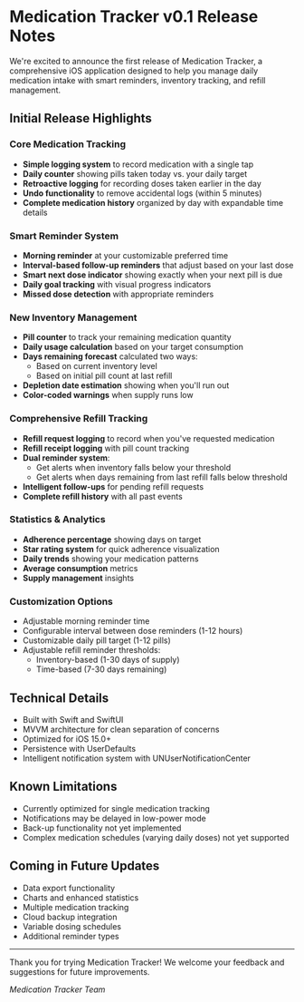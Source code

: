 # Medication Tracker v0.1 Release Notes

We're excited to announce the first release of Medication Tracker, a comprehensive iOS application designed to help you manage daily medication intake with smart reminders, inventory tracking, and refill management.

## Initial Release Highlights

### Core Medication Tracking
- **Simple logging system** to record medication with a single tap
- **Daily counter** showing pills taken today vs. your daily target
- **Retroactive logging** for recording doses taken earlier in the day
- **Undo functionality** to remove accidental logs (within 5 minutes)
- **Complete medication history** organized by day with expandable time details

### Smart Reminder System
- **Morning reminder** at your customizable preferred time
- **Interval-based follow-up reminders** that adjust based on your last dose
- **Smart next dose indicator** showing exactly when your next pill is due
- **Daily goal tracking** with visual progress indicators
- **Missed dose detection** with appropriate reminders

### New Inventory Management
- **Pill counter** to track your remaining medication quantity
- **Daily usage calculation** based on your target consumption
- **Days remaining forecast** calculated two ways:
  - Based on current inventory level
  - Based on initial pill count at last refill
- **Depletion date estimation** showing when you'll run out
- **Color-coded warnings** when supply runs low

### Comprehensive Refill Tracking
- **Refill request logging** to record when you've requested medication
- **Refill receipt logging** with pill count tracking
- **Dual reminder system**:
  - Get alerts when inventory falls below your threshold
  - Get alerts when days remaining from last refill falls below threshold
- **Intelligent follow-ups** for pending refill requests
- **Complete refill history** with all past events

### Statistics & Analytics
- **Adherence percentage** showing days on target
- **Star rating system** for quick adherence visualization
- **Daily trends** showing your medication patterns
- **Average consumption** metrics
- **Supply management** insights

### Customization Options
- Adjustable morning reminder time
- Configurable interval between dose reminders (1-12 hours)
- Customizable daily pill target (1-12 pills)
- Adjustable refill reminder thresholds:
  - Inventory-based (1-30 days of supply)
  - Time-based (7-30 days remaining)

## Technical Details
- Built with Swift and SwiftUI
- MVVM architecture for clean separation of concerns
- Optimized for iOS 15.0+
- Persistence with UserDefaults
- Intelligent notification system with UNUserNotificationCenter

## Known Limitations
- Currently optimized for single medication tracking
- Notifications may be delayed in low-power mode
- Back-up functionality not yet implemented
- Complex medication schedules (varying daily doses) not yet supported

## Coming in Future Updates
- Data export functionality
- Charts and enhanced statistics
- Multiple medication tracking
- Cloud backup integration
- Variable dosing schedules
- Additional reminder types

---

Thank you for trying Medication Tracker! We welcome your feedback and suggestions for future improvements.

*Medication Tracker Team*